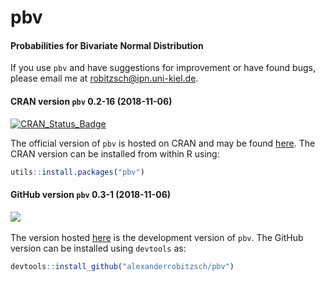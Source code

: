 # pbv
#### Probabilities for Bivariate Normal Distribution


If you use `pbv` and have suggestions for improvement or have found bugs, please email me at robitzsch@ipn.uni-kiel.de.

#### CRAN version `pbv` 0.2-16 (2018-11-06)


[![CRAN_Status_Badge](http://www.r-pkg.org/badges/version-last-release/pbv)](https://cran.r-project.org/package=pbv)
&#160;&#160;


The official version of `pbv` is hosted on CRAN and may be found [here](https://cran.r-project.org/package=pbv). 
The CRAN version can be installed from within R using:

```r
utils::install.packages("pbv")
```

#### GitHub version `pbv` 0.3-1 (2018-11-06)

[![](https://img.shields.io/badge/github%20version-0.3--1-orange.svg)](https://github.com/alexanderrobitzsch/pbv)&#160;&#160;

The version hosted [here](https://github.com/alexanderrobitzsch/pbv) is the development version of `pbv`. 
The GitHub version can be installed using `devtools` as:

```r
devtools::install_github("alexanderrobitzsch/pbv")
```
